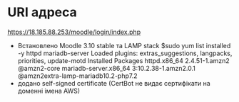 # URI адреса
https://18.185.88.253/moodle/login/index.php

- Встановлено Moodle 3.10 stable та LAMP stack
$sudo yum list installed -y httpd mariadb-server
Loaded plugins: extras_suggestions, langpacks, priorities, update-motd
Installed Packages
httpd.x86_64                                                2.4.51-1.amzn2                                               @amzn2-core
mariadb-server.x86_64                                       3:10.2.38-1.amzn2.0.1                                        @amzn2extra-lamp-mariadb10.2-php7.2
- додано self-signed certificate (CertBot не видає сертифікати на доменні імена AWS)
